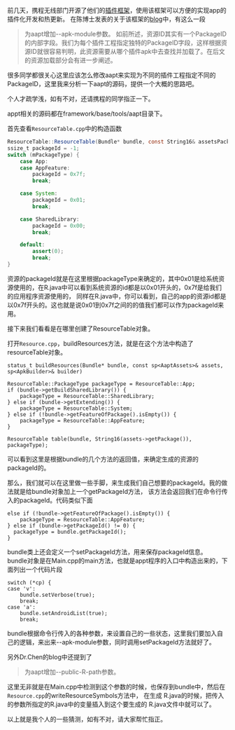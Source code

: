 前几天，携程无线部门开源了他们的[插件框架](https://github.com/CtripMobile/DynamicAPK)，使用该框架可以方便的实现app的插件化开发和热更新。
在陈博士发表的关于该框架的[blog](http://www.infoq.com/cn/articles/ctrip-android-dynamic-loading)中，有这么一段

>为aapt增加--apk-module参数。
如前所述，资源ID其实有一个PackageID的内部字段。我们为每个插件工程指定独特的PackageID字段，这样根据资源ID就很容易判明，此资源需要从哪个插件apk中去查找并加载了。在后文的资源加载部分会有进一步阐述。

很多同学都很关心这里应该怎么修改aapt来实现为不同的插件工程指定不同的PackageID，这里我来分析一下aapt的源码，提供一个大概的思路吧。

个人才疏学浅，如有不对，还请携程的同学指正一下。

appt相关的源码都在framework/base/tools/aapt目录下。

首先查看`ResourceTable.cpp`中的构造函数

```java
ResourceTable::ResourceTable(Bundle* bundle, const String16& assetsPackage, ResourceTable::PackageType type)
ssize_t packageId = -1;
switch (mPackageType) {
    case App:
    case AppFeature:
        packageId = 0x7f;
        break;

    case System:
        packageId = 0x01;
        break;

    case SharedLibrary:
        packageId = 0x00;
        break;

    default:
        assert(0);
        break;
}
```
资源的packageId就是在这里根据packageType来确定的，其中0x01是给系统资源使用的，在R.java中可以看到系统资源的id都是以0x01开头的，0x7f是给我们的应用程序资源使用的，
同样在R.java中，你可以看到，自己的app的资源id都是以0x7f开头的。这也就是说0x01到0x7f之间的的值我们都可以作为packageId来用。

接下来我们看看是在哪里创建了ResourceTable对象。

打开`Resource.cpp`，buildResources方法，就是在这个方法中构造了resourceTable对象。
```
status_t buildResources(Bundle* bundle, const sp<AaptAssets>& assets, sp<ApkBuilder>& builder)

ResourceTable::PackageType packageType = ResourceTable::App;
if (bundle->getBuildSharedLibrary()) {
    packageType = ResourceTable::SharedLibrary;
} else if (bundle->getExtending()) {
    packageType = ResourceTable::System;
} else if (!bundle->getFeatureOfPackage().isEmpty()) {
    packageType = ResourceTable::AppFeature;
}

ResourceTable table(bundle, String16(assets->getPackage()), packageType);

```
可以看到这里是根据bundle的几个方法的返回值，来确定生成的资源的packageId的。

那么，我们就可以在这里做一些手脚，来生成我们自己想要的packageId。我的做法就是给bundle对象加上一个getPackageId方法，
该方法会返回我们在命令行传入的packageId。代码类似下面
```
else if (!bundle->getFeatureOfPackage().isEmpty()) {
    packageType = ResourceTable::AppFeature;
} else if (bundle->getPackageId() != 0) {
  packageType = bundle.getPackageId();
}
```
bundle类上还会定义一个setPackageId方法，用来保存packageId信息。
bundle对象是在Main.cpp的main方法，也就是appt程序的入口中构造出来的，下面列出一个代码片段
```
switch (*cp) {
case 'v':
    bundle.setVerbose(true);
    break;
case 'a':
    bundle.setAndroidList(true);
    break;
```
bundle根据命令行传入的各种参数，来设置自己的一些状态，这里我们要加入自己的逻辑，来出来--apk-module参数，同时调用setPackageId方法就好了。

另外Dr.Chen的blog中还提到了
> 为aapt增加--public-R-path参数。

这里无非就是在Main.cpp中检测到这个参数的时候，也保存到bundle中，然后在`Resource.cpp`的writeResourceSymbols方法中，
在生成 R.java的时候，把传入的参数所指定的R.java中的变量插入到这个要生成的 R.java文件中就可以了。

以上就是我个人的一些猜测，如有不对，请大家帮忙指正。
